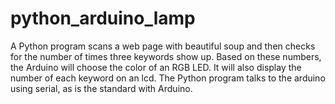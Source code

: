 # python_arduino_lamp
A Python program scans a web page with beautiful soup and then checks for the number of times three keywords show up. Based on these numbers, the Arduino will choose the color of an RGB LED. It will also display the number of each keyword on an lcd. The Python program talks to the arduino using serial, as is the standard with Arduino.
